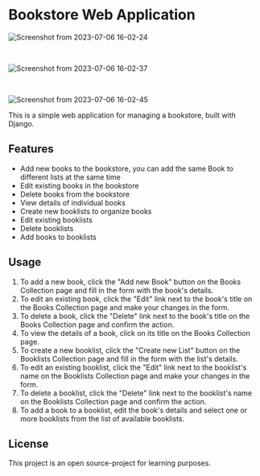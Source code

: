 <h1> Bookstore Web Application </h1> 

![Screenshot from 2023-07-06 16-02-24](https://github.com/Sami-C4C/Bookstore/assets/101250244/d475f445-fed2-4104-8300-ddcc6f46e8f6)

<br />

![Screenshot from 2023-07-06 16-02-37](https://github.com/Sami-C4C/Bookstore/assets/101250244/d0c1da88-66f1-463e-98ae-a81d19600f5c)

<br />

![Screenshot from 2023-07-06 16-02-45](https://github.com/Sami-C4C/Bookstore/assets/101250244/fa9e5c02-66b4-4d54-88f1-0b11af0f6331)


This is a simple web application for managing a bookstore, built with Django.

## Features

- Add new books to the bookstore, you can add the same Book to different lists at the same time
- Edit existing books in the bookstore
- Delete books from the bookstore
- View details of individual books
- Create new booklists to organize books
- Edit existing booklists
- Delete booklists
- Add books to booklists


## Usage

1. To add a new book, click the "Add new Book" button on the Books Collection page and fill in the form with the book's details.
2. To edit an existing book, click the "Edit" link next to the book's title on the Books Collection page and make your changes in the form.
3. To delete a book, click the "Delete" link next to the book's title on the Books Collection page and confirm the action.
4. To view the details of a book, click on its title on the Books Collection page.
5. To create a new booklist, click the "Create new List" button on the Booklists Collection page and fill in the form with the list's details.
6. To edit an existing booklist, click the "Edit" link next to the booklist's name on the Booklists Collection page and make your changes in the form.
7. To delete a booklist, click the "Delete" link next to the booklist's name on the Booklists Collection page and confirm the action.
8. To add a book to a booklist, edit the book's details and select one or more booklists from the list of available booklists.

## License

This project is an open source-project for learning purposes.




